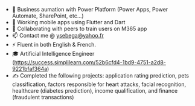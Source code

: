 
- 🔭 Business aumation with Power Platform (Power Apps, Power Automate, SharePoint, etc...)
- 🌱 Working mobile apps using Flutter and Dart
- 👯 Collaborating with peers to train users on M365 app
- 📫 Contact me @ ysebega@yahoo.fr
- ⚡ Fluent in both English & French.
- 🎓 Artificial Intelligence Engineer (https://success.simplilearn.com/52b6cfd4-1bd9-4751-a2d8-9221bfaf364a)
- ✍ Completed the following projects: application rating prediction, pets classification, factors responsible for heart attacks, facial recognition, healthcare (diabetes prediction), income qualification,  and finance (fraudulent transactions)
